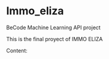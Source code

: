 # Immo_eliza
BeCode Machine Learning API project


This is the final proyect of IMMO ELIZA

Content:

